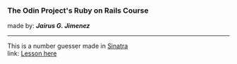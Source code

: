 <h3>The Odin Project's Ruby on Rails Course</h3>
made by: <i><b>Jairus G. Jimenez</b></i>
<hr>
This is a number guesser made in <a href="http://www.sinatrarb.com/">Sinatra</a><br>
link: <a href="http://tutorials.jumpstartlab.com/projects/web_guesser.html">Lesson here</a>